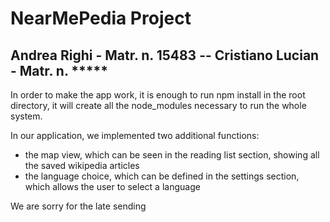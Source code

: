 # NearMePedia Project
## Andrea Righi - Matr. n. 15483 -- Cristiano Lucian - Matr. n. *****

In order to make the app work, it is enough to run npm install in the root directory, it will create all the node_modules necessary to run the whole system.

In our application, we implemented two additional functions:
- the map view, which can be seen in the reading list section, showing all the saved wikipedia articles
- the language choice, which can be defined in the settings section, which allows the user to select a language

We are sorry for the late sending
